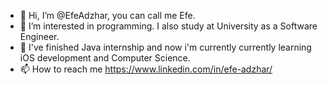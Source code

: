 - 👋 Hi, I’m @EfeAdzhar, you can call me Efe.
- 👀 I’m interested in programming. I also study at University as a Software Engineer.
- 🌱 I've finished Java internship and now i'm currently currently learning iOS development and Computer Science.
- 📫 How to reach me https://www.linkedin.com/in/efe-adzhar/

<!---
EfeAdzhar/EfeAdzhar is a ✨ special ✨ repository because its `README.md` (this file) appears on your GitHub profile.
You can click the Preview link to take a look at your changes.
--->
